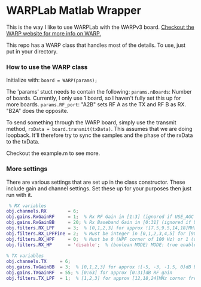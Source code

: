 # WARPLab Matlab Wrapper
This is the way I like to use WARPLab with the WARPv3 board. [Checkout the WARP website for more info on WARP.](https://warpproject.org/trac)

This repo has a WARP class that handles most of the details. To use, just put in your directory. 

### How to use the WARP class
Initialize with:
`board = WARP(params);`

The 'params' stuct needs to contain the following:
  `params.nBoards`: Number of boards. Currently, I only use 1 board, so I haven't fully set this up for more boards.
  `params.RF_port`: "A2B" sets RF A as the TX and RF B as RX. "B2A" does the opposite.
  
To send something through the WARP board, simply use the transmit method, `rxData = board.transmit(txData)`. This assumes that we are doing loopback. It'll therefore try to sync the samples and the phase of the rxData to the txData.   

Checkout the example.m to see more. 
  
### More settings
  There are various settings that are set up in the class constructor. These include gain and channel settings. Set these up for your purposes then just run with it.

```matlab
 % RX variables
obj.channels.RX        = 6;
obj.gains.RxGainRF     = 1;  % Rx RF Gain in [1:3] (ignored if USE_AGC is true)
obj.gains.RxGainBB     = 20; % Rx Baseband Gain in [0:31] (ignored if USE_AGC is true)
obj.filters.RX_LPF     = 3;  % [0,1,2,3] for approx ![7.5,9.5,14,18]MHz corner
obj.filters.RX_LPFFine = 2;  % Must be integer in [0,1,2,3,4,5] for [90,95,100,105,110]% scaling to LPF corner frequency
obj.filters.RX_HPF     = 0;  % Must be 0 (HPF corner of 100 Hz) or 1 (default; HPF corner of 30 kHz) This filter setting is only used when RXHP is 'disable' (ie 0)
obj.filters.RX_HP      = 'disable';  % (boolean MODE) MODE: true enables RXHP on the node when in manual gain control false disables RXHP on the node when in manual gain control
            
% TX variables
obj.channels.TX     = 6;
obj.gains.TxGainBB  = 3;  % [0,1,2,3] for approx ![-5, -3, -1.5, 0]dB baseband gain
obj.gains.TXGainRF  = 55; % [0:63] for approx [0:31]dB RF gain
obj.filters.TX_LPF  = 1;  % [1,2,3] for approx [12,18,24]MHz corner frequencies ([24,36,48]MHz bandwidths)
```            
              
